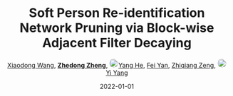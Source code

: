 ---
title: "Soft Person Re-identification Network Pruning via Block-wise Adjacent Filter Decaying"
collection: publications
permalink: /publication/Soft-Per2022
date: 2022-01-01
doi: 10.1109/TCYB.2021.3130047
keywords: object re-identification, image retrieval, person re-id, person retrieval, person search, 
venue: 'IEEE Transactions on Cybernetics'
paperurl: 'https://zdzheng.xyz/files/Wang_Soft.pdf'
code: 'https://github.com/x-d-wang/Soft-Person-Reidentification-Network-Pruning-via-Blockwise-Adjacent-Filter-Decaying'
author: '<a href="https://zdzheng.xyz/authors/Xiaodong-Wang" class="author">Xiaodong Wang</a>, <strong><a href="https://zdzheng.xyz/authors/Zhedong-Zheng" class="author">Zhedong Zheng</a></strong>, <a href="https://zdzheng.xyz/authors/Yang-He" class="author"> <img src= "https://zdzheng.xyz/files/yang-he.jpg" alt="yang-he" style="border-radius: 50%; height:20px; width:20px">Yang He</a>, <a href="https://zdzheng.xyz/authors/Fei-Yan" class="author">Fei Yan</a>, <a href="https://zdzheng.xyz/authors/Zhiqiang-Zeng" class="author">Zhiqiang Zeng</a>, <a href="https://zdzheng.xyz/authors/Yi-Yang" class="author"> <img src= "https://zdzheng.xyz/files/yi-yang.jpeg" alt="yi-yang" style="border-radius: 50%; height:20px; width:20px">Yi Yang</a>'
sqlauthor: '{"@type": "Person","name": "Xiaodong Wang"}, {"@type": "Person","name": "Zhedong Zheng"}, {"@type": "Person","name": "Yang He"}, {"@type": "Person","name": "Fei Yan"}, {"@type": "Person","name": "Zhiqiang Zeng"}, {"@type": "Person","name": "Yi Yang"}'
citation: ' Xiaodong Wang,  Zhedong Zheng,  Yang He,  Fei Yan,  Zhiqiang Zeng,  Yi Yang, &quot;Soft Person Re-identification Network Pruning via Block-wise Adjacent Filter Decaying.&quot; IEEE Transactions on Cybernetics, 2022. DOI: 10.1109/TCYB.2021.3130047'
pub_year: '2022'
bib: >
    @article{wang2022soft,<br>author = "Wang, Xiaodong and Zheng, Zhedong and He, Yang and Yan, Fei and Zeng, Zhiqiang and Yang, Yi",<br>doi = "10.1109/TCYB.2021.3130047",<br>title = "Soft Person Re-identification Network Pruning via Block-wise Adjacent Filter Decaying",<br>journal = "IEEE Transactions on Cybernetics",<br>url = "https://zdzheng.xyz/files/Wang\_Soft.pdf",<br>code = "https://github.com/x-d-wang/Soft-Person-Reidentification-Network-Pruning-via-Blockwise-Adjacent-Filter-Decaying",<br>year = "2022"
    }

---